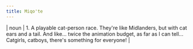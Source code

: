 ```yaml
---
title: Miqo'te
---
```

| noun | 1.  	A playable cat-person race. They're like Midlanders, but with cat ears and a tail. And like... twice the animation budget, as far as I can tell... Catgirls, catboys, there's something for everyone!	|
